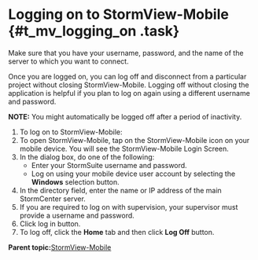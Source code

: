# Logging on to StormView-Mobile {#t_mv_logging_on .task}

Make sure that you have your username, password, and the name of the server to which you want to connect.

Once you are logged on, you can log off and disconnect from a particular project without closing StormView-Mobile. Logging off without closing the application is helpful if you plan to log on again using a different username and password.

**NOTE:** You might automatically be logged off after a period of inactivity.

1.  To log on to StormView-Mobile:
2.  To open StormView-Mobile, tap on the StormView-Mobile icon on your mobile device. You will see the StormView-Mobile Login Screen.
3.  In the dialog box, do one of the following:
    -   Enter your StormSuite username and password.
    -   Log on using your mobile device user account by selecting the **Windows** selection button.
4.  In the directory field, enter the name or IP address of the main StormCenter server.
5.  If you are required to log on with supervision, your supervisor must provide a username and password.
6.  Click log in button.
7.  To log off, click the **Home** tab and then click **Log Off** button.

**Parent topic:**[StormView-Mobile](../stormview_gettingstarted/stormview-gettingstarted_mobileview_top.html)

